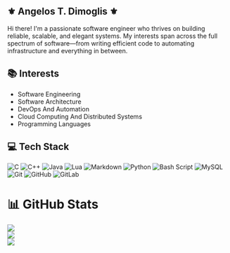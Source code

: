 
## ⚜️ Angelos T. Dimoglis ⚜️

Hi there! I'm a passionate software engineer who thrives on building reliable, scalable, and elegant systems. My interests span across the full spectrum of software—from writing efficient code to automating infrastructure and everything in between.

## 📚 Interests

* Software Engineering 
* Software Architecture
* DevOps And Automation
* Cloud Computing And Distributed Systems
* Programming Languages

##  💻 Tech Stack

![C](https://img.shields.io/badge/c-%2300599C.svg?style=for-the-badge&logo=c&logoColor=white) ![C++](https://img.shields.io/badge/c++-%2300599C.svg?style=for-the-badge&logo=c%2B%2B&logoColor=white) ![Java](https://img.shields.io/badge/java-%23ED8B00.svg?style=for-the-badge&logo=openjdk&logoColor=white) ![Lua](https://img.shields.io/badge/lua-%232C2D72.svg?style=for-the-badge&logo=lua&logoColor=white) ![Markdown](https://img.shields.io/badge/markdown-%23000000.svg?style=for-the-badge&logo=markdown&logoColor=white) ![Python](https://img.shields.io/badge/python-3670A0?style=for-the-badge&logo=python&logoColor=ffdd54) ![Bash Script](https://img.shields.io/badge/bash_script-%23121011.svg?style=for-the-badge&logo=gnu-bash&logoColor=white) ![MySQL](https://img.shields.io/badge/mysql-4479A1.svg?style=for-the-badge&logo=mysql&logoColor=white) ![Git](https://img.shields.io/badge/git-%23F05033.svg?style=for-the-badge&logo=git&logoColor=white) ![GitHub](https://img.shields.io/badge/github-%23121011.svg?style=for-the-badge&logo=github&logoColor=white) ![GitLab](https://img.shields.io/badge/gitlab-%23181717.svg?style=for-the-badge&logo=gitlab&logoColor=white)

# 📊 GitHub Stats

![](https://github-readme-stats.vercel.app/api?username=Angelos-Dimoglis&theme=onedark&hide_border=false&include_all_commits=true&count_private=false)<br/>
![](https://nirzak-streak-stats.vercel.app/?user=Angelos-Dimoglis&theme=onedark&hide_border=false)<br/>
![](https://github-readme-stats.vercel.app/api/top-langs/?username=Angelos-Dimoglis&theme=onedark&hide_border=false&include_all_commits=true&count_private=false&layout=compact)
